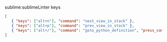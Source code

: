 sublime:sublimeLinter keys
 ```json
 [
    { "keys": ["alt+n"], "command": "next_view_in_stack" },
    { "keys": ["alt+p"], "command": "prev_view_in_stack" },
    { "keys": ["alt+/"], "command": "goto_python_definition", "press_command": "drag_select"}
]
```

